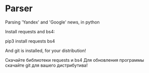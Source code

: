 # Parser
Parsing 'Yandex' and 'Google' news, in python

Install requests and bs4:

pip3 install requests bs4

And git is installed, for your distribution!

Скачайте библиотеки requests и bs4
Для обновления программы скачайте git для вашего дистрибутива!
